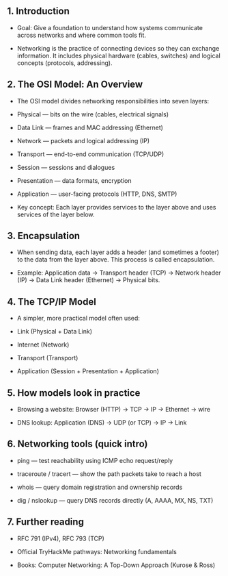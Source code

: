 ## 1. Introduction

- Goal: Give a foundation to understand how systems communicate across networks and where common tools fit.

- Networking is the practice of connecting devices so they can exchange information. It includes physical hardware (cables, switches) and logical concepts (protocols, addressing).

## 2. The OSI Model: An Overview

- The OSI model divides networking responsibilities into seven layers:

- Physical — bits on the wire (cables, electrical signals)

- Data Link — frames and MAC addressing (Ethernet)

- Network — packets and logical addressing (IP)

- Transport — end-to-end communication (TCP/UDP)

- Session — sessions and dialogues

- Presentation — data formats, encryption

- Application — user-facing protocols (HTTP, DNS, SMTP)

- Key concept: Each layer provides services to the layer above and uses services of the layer below.

## 3. Encapsulation

- When sending data, each layer adds a header (and sometimes a footer) to the data from the layer above. This process is called encapsulation.

- Example: Application data → Transport header (TCP) → Network header (IP) → Data Link header (Ethernet) → Physical bits.

## 4. The TCP/IP Model

- A simpler, more practical model often used:

- Link (Physical + Data Link)

- Internet (Network)

- Transport (Transport)

- Application (Session + Presentation + Application)

## 5. How models look in practice

- Browsing a website: Browser (HTTP) → TCP → IP → Ethernet → wire

- DNS lookup: Application (DNS) → UDP (or TCP) → IP → Link

## 6. Networking tools (quick intro)

- ping — test reachability using ICMP echo request/reply

- traceroute / tracert — show the path packets take to reach a host

- whois — query domain registration and ownership records

- dig / nslookup — query DNS records directly (A, AAAA, MX, NS, TXT)

## 7. Further reading

- RFC 791 (IPv4), RFC 793 (TCP)

- Official TryHackMe pathways: Networking fundamentals

- Books: Computer Networking: A Top-Down Approach (Kurose & Ross)
